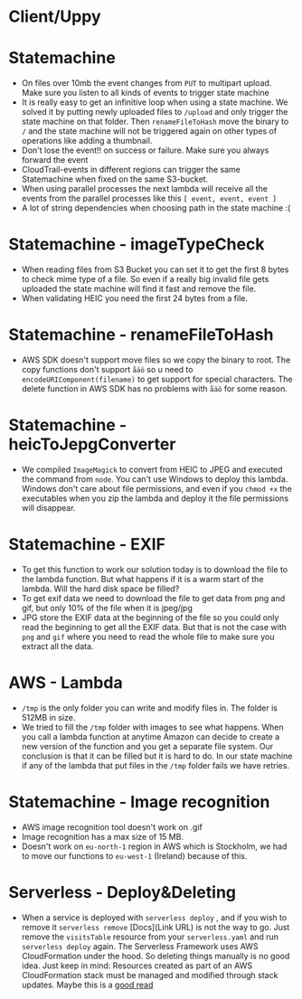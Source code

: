 # Client/Uppy
  
# Statemachine
* On files over 10mb the event changes from `PUT` to multipart upload. Make sure you listen to all kinds of events to trigger state machine
* It is really easy to get an infinitive loop when using a state machine. We solved it by putting newly uploaded files to `/upload` and only trigger the state machine on that folder. Then `renameFileToHash` move the binary to `/` and the state machine will not be triggered again on other types of operations like adding a thumbnail.
* Don't lose the event!! on success or failure. Make sure you always forward the event
* CloudTrail-events in different regions can trigger the same Statemachine when fixed on the same S3-bucket.
* When using parallel processes the next lambda will receive all the events from the parallel processes like this `[ event, event, event ]`
* A lot of string dependencies when choosing path in the state machine :(
  
# Statemachine - imageTypeCheck
* When reading files from S3 Bucket you can set it to get the first 8 bytes to check mime type of a file. So even if a really big invalid file gets uploaded the state machine will find it fast and remove the file.
* When validating HEIC you need the first 24 bytes from a file.
  
# Statemachine - renameFileToHash
* AWS SDK doesn't support move files so we copy the binary to root. The copy functions don't support `åäö` so u need to `encodeURIComponent(filename)` to get support for special characters. The delete function in AWS SDK has no problems with `åäö` for some reason.
  
# Statemachine - heicToJepgConverter
* We compiled `ImageMagick` to convert from HEIC to JPEG and executed the command from `node`. You can't use Windows to deploy this lambda. Windows don't care about file permissions, and even if you `chmod +x` the executables when you zip the lambda and deploy it the file permissions will disappear.
  
# Statemachine - EXIF
* To get this function to work our solution today is to download the file to the lambda function. But what happens if it is a warm start of the lambda. Will the hard disk space be filled?
* To get exif data we need to download the file to get data from png and gif, but only 10% of the file when it is jpeg/jpg
* JPG store the EXIF data at the beginning of the file so you could only read the beginning to get all the EXIF data. But that is not the case with `png` and `gif` where you need to read the whole file to make sure you extract all the data.

# AWS - Lambda
* `/tmp` is the only folder you can write and modify files in. The folder is 512MB in size.
* We tried to fill the `/tmp` folder with images to see what happens. When you call a lambda function at anytime Amazon can decide to create a new version of the function and you get a separate file system. Our conclusion is that it can be filled but it is hard to do. In our state machine if any of the lambda that put files in the `/tmp` folder fails we have retries.

# Statemachine - Image recognition
* AWS image recognition tool doesn't work on .gif
* Image recognition has a max size of 15 MB.
* Doesn't work on `eu-north-1` region in AWS which is Stockholm, we had to move our functions to `eu-west-1` (Ireland) because of this.

# Serverless - Deploy&Deleting

 * When a service is deployed with `serverless deploy` , and if you wish to remove it `serverless remove` [Docs](Link URL) is not the way to go. Just remove the  `visitsTable` resource from your `serverless.yaml` and run `serverless deploy` again. The Serverless Framework uses AWS CloudFormation under the hood. So deleting things manually is no good idea. Just keep in mind: Resources created as part of an AWS CloudFormation stack must be managed and modified through stack updates. Maybe this is a [good read](https://virtualbonzo.com/2017/12/11/did-you-manually-delete-a-resource-created-by-aws-cloudformation/)